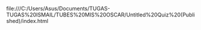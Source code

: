 file:///C:/Users/Asus/Documents/TUGAS-TUGAS%20ISMAIL/TUBES%20MIS%20OSCAR/Untitled%20Quiz%20(Published)/index.html
